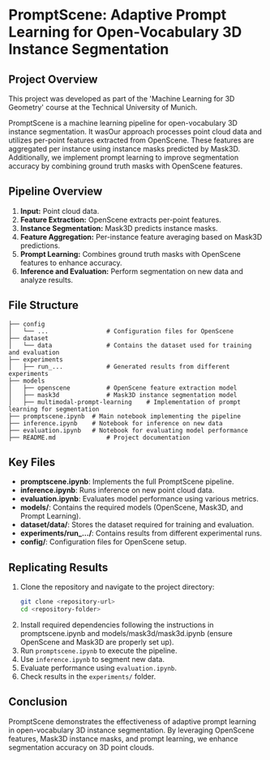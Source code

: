 # PromptScene: Adaptive Prompt Learning for Open-Vocabulary 3D Instance Segmentation

## Project Overview
This project was developed as part of the 'Machine Learning for 3D Geometry' course at the Technical University of Munich.

PromptScene is a machine learning pipeline for open-vocabulary 3D instance segmentation. It wasOur approach processes point cloud data and utilizes per-point features extracted from OpenScene. These features are aggregated per instance using instance masks predicted by Mask3D. Additionally, we implement prompt learning to improve segmentation accuracy by combining ground truth masks with OpenScene features.

## Pipeline Overview
1. **Input:** Point cloud data.
2. **Feature Extraction:** OpenScene extracts per-point features.
3. **Instance Segmentation:** Mask3D predicts instance masks.
4. **Feature Aggregation:** Per-instance feature averaging based on Mask3D predictions.
5. **Prompt Learning:** Combines ground truth masks with OpenScene features to enhance accuracy.
6. **Inference and Evaluation:** Perform segmentation on new data and analyze results.

## File Structure
```
├── config
│   └── ...                # Configuration files for OpenScene
├── dataset
│   └── data               # Contains the dataset used for training and evaluation
├── experiments
│   ├── run_...            # Generated results from different experiments
├── models
│   ├── openscene          # OpenScene feature extraction model
│   ├── mask3d             # Mask3D instance segmentation model
│   ├── multimodal-prompt-learning    # Implementation of prompt learning for segmentation
├── promptscene.ipynb  # Main notebook implementing the pipeline
├── inference.ipynb    # Notebook for inference on new data
├── evaluation.ipynb   # Notebook for evaluating model performance
├── README.md              # Project documentation
```

## Key Files
- **promptscene.ipynb**: Implements the full PromptScene pipeline.
- **inference.ipynb**: Runs inference on new point cloud data.
- **evaluation.ipynb**: Evaluates model performance using various metrics.
- **models/**: Contains the required models (OpenScene, Mask3D, and Prompt Learning).
- **dataset/data/**: Stores the dataset required for training and evaluation.
- **experiments/run_.../**: Contains results from different experimental runs.
- **config/**: Configuration files for OpenScene setup.

## Replicating Results
1. Clone the repository and navigate to the project directory:
   ```sh
   git clone <repository-url>
   cd <repository-folder>
   ```
2. Install required dependencies following the instructions in promptscene.ipynb and models/mask3d/mask3d.ipynb (ensure OpenScene and Mask3D are properly set up).
3. Run `promptscene.ipynb` to execute the pipeline.
4. Use `inference.ipynb` to segment new data.
5. Evaluate performance using `evaluation.ipynb`.
6. Check results in the `experiments/` folder.

## Conclusion
PromptScene demonstrates the effectiveness of adaptive prompt learning in open-vocabulary 3D instance segmentation. By leveraging OpenScene features, Mask3D instance masks, and prompt learning, we enhance segmentation accuracy on 3D point clouds.

